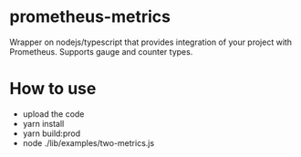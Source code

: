 # prometheus-metrics
Wrapper on nodejs/typescript that provides integration of your project with Prometheus. Supports gauge and counter types.

# How to use
- upload the code
- yarn install
- yarn build:prod
- node ./lib/examples/two-metrics.js

